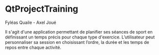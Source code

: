 # QtProjectTraining

Fyléas Quaile - Axel Joué

Il s'agit d'une application permettant de planifier ses séances de sport en définissant un temps précis pour chaque type d'exercice. L’utilisateur peut personnaliser sa session en choisissant l’ordre, la durée et les temps de repos entre chaque activité.
